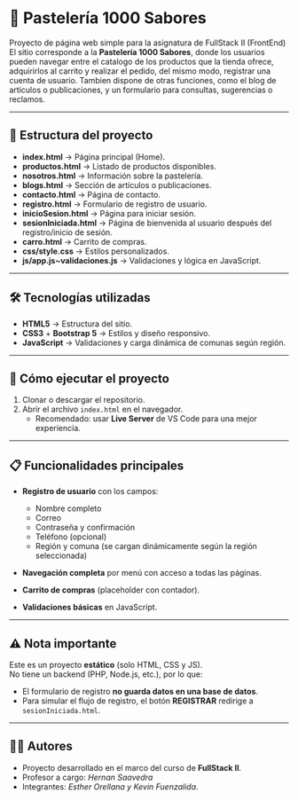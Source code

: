 # 🍰 Pastelería 1000 Sabores

Proyecto de página web simple para la asignatura de FullStack II (FrontEnd) 
El sitio corresponde a la **Pastelería 1000 Sabores**, donde los usuarios pueden navegar entre el catalogo de los productos que la tienda ofrece, adquirirlos al carrito y realizar el pedido, del mismo modo, registrar una cuenta de usuario. Tambien dispone de otras funciones, como el blog de articulos o publicaciones, y un formulario para consultas, sugerencias o reclamos.

---

## 📂 Estructura del proyecto

- **index.html** → Página principal (Home).  
- **productos.html** → Listado de productos disponibles.  
- **nosotros.html** → Información sobre la pastelería.  
- **blogs.html** → Sección de artículos o publicaciones.  
- **contacto.html** → Página de contacto.  
- **registro.html** → Formulario de registro de usuario.  
- **inicioSesion.html** → Página para iniciar sesión.  
- **sesionIniciada.html** → Página de bienvenida al usuario después del registro/inicio de sesión.  
- **carro.html** → Carrito de compras.  
- **css/style.css** → Estilos personalizados.  
- **js/app.js~validaciones.js** → Validaciones y lógica en JavaScript.  

---

## 🛠️ Tecnologías utilizadas

- **HTML5** → Estructura del sitio.  
- **CSS3** + **Bootstrap 5** → Estilos y diseño responsivo.  
- **JavaScript** → Validaciones y carga dinámica de comunas según región.  

---

## 🚀 Cómo ejecutar el proyecto

1. Clonar o descargar el repositorio.  
2. Abrir el archivo `index.html` en el navegador.  
   - Recomendado: usar **Live Server** de VS Code para una mejor experiencia.  

---

## 📋 Funcionalidades principales

- **Registro de usuario** con los campos:
  - Nombre completo
  - Correo
  - Contraseña y confirmación
  - Teléfono (opcional)
  - Región y comuna (se cargan dinámicamente según la región seleccionada)

- **Navegación completa** por menú con acceso a todas las páginas.  
- **Carrito de compras** (placeholder con contador).  
- **Validaciones básicas** en JavaScript.  

---

## ⚠️ Nota importante

Este es un proyecto **estático** (solo HTML, CSS y JS).  
No tiene un backend (PHP, Node.js, etc.), por lo que:
- El formulario de registro **no guarda datos en una base de datos**.  
- Para simular el flujo de registro, el botón **REGISTRAR** redirige a `sesionIniciada.html`.  

---

## 👨‍💻 Autores

- Proyecto desarrollado en el marco del curso de **FullStack II**.
- Profesor a cargo: *Hernan Saavedra*  
- Integrantes: *Esther Orellana y Kevin Fuenzalida*.  
